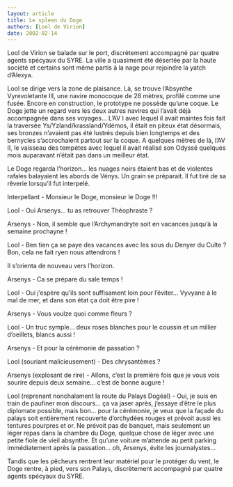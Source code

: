 ```yaml
---
layout: article
title: Le spleen du Doge
authors: [Lool de Virion]
date: 2002-02-14
---
```


Lool de Virion se balade sur le port, discrètement accompagné par quatre agents spécyaux du SYRE. La ville a quasiment été désertée par la haute société et certains sont même partis à la nage pour rejoindre la yatch d’Alexya.

Lool se dirige vers la zone de plaisance. Là, se trouve l’Absynthe Vyrevoletante III, une navire monocoque de 28 mètres, profilé comme une fusée. Encore en construction, le prototype ne possède qu’une coque. Le Doge jette un regard vers les deux autres navires qui l’avait déjà accompagnée dans ses voyages... L’AV I avec lequel il avait maintes fois fait la traversée Ys/Yzland/krassland/Ydémos, il était en piteux état désormais, ses bronzes n’avaient pas été lustrés depuis bien longtemps et des bernycles s’accrochaient partout sur la coque. A quelques mètres de là, l’AV II, le vaisseau des tempètes avec lequel il avait réalisé son Odyssé quelques mois auparavant n’était pas dans un meilleur état.

Le Doge regarda l’horizon... les nuages noirs étaient bas et de violentes rafales balayaient les abords de Vénys. Un grain se préparait. Il fut tiré de sa rêverie lorsqu’il fut interpelé.

Interpellant - Monsieur le Doge, monsieur le Doge !!!

Lool - Oui Arsenys... tu as retrouver Théophraste ?

Arsenys - Non, il semble que l’Archymandryte soit en vacances jusqu’à la semaine prochayne !

Lool - Ben tien ça se paye des vacances avec les sous du Denyer du Culte ? Bon, cela ne fait ryen nous attendrons !

Il s’orienta de nouveau vers l’horizon.

Arsenys - Ca se prépare du sale temps !

Lool - Oui j’espère qu’ils sont suffisament loin pour l’éviter... Vyvyane à le mal de mer, et dans son état ça doit être pire !

Arsenys - Vous voulze quoi comme fleurs ?

Lool - Un truc symple... deux roses blanches pour le coussin et un millier d’oeillets, blancs aussi !

Arsenys - Et pour la cérémonie de passation ?

Lool (souriant malicieusement) - Des chrysantèmes ?

Arsenys (explosant de rire) - Allons, c’est la première fois que je vous vois sourire depuis deux semaine... c’est de bonne augure !

Lool (reprenant nonchalament la route du Palays Dogéal) - Oui, je suis en train de paufiner mon discours... ça va jaser après, j’essaye d’être le plus diplomate possible, mais bon... pour la cérémonie, je veux que la façade du palays soit entièrement recouverte d’orchydées rouges et prévoit aussi les tentures pourpres et or. Ne prévoit pas de banquet, mais seulement un léger repas dans la chambre du Doge, quelque chose de léger avec une petite fiole de vieil absynthe. Et qu’une voiture m’attende au petit parking immédiatement après la passation... oh, Arsenys, évite les journalystes...

Tandis que les pêcheurs rentrent leur matériel pour le protéger du vent, le Doge rentre, à pied, vers son Palays, discrètement accompagné par quatre agents spécyaux du SYRE.